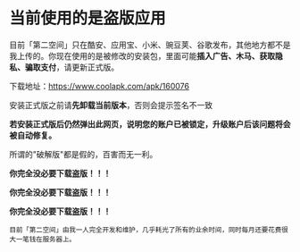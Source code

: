 # 当前使用的是盗版应用
目前「第二空间」只在酷安、应用宝、小米、豌豆荚、谷歌发布，其他地方都不是我上传的。你现在使用的是被修改的安装包，里面可能**插入广告、木马、获取隐私、骗取支付**，请更新正式版。

下载地址：https://www.coolapk.com/apk/160076

安装正式版之前请**先卸载当前版本**，否则会提示签名不一致

**若安装正式版后仍然弹出此网页，说明您的账户已被锁定，升级账户后该问题将会被自动修复。**

所谓的"破解版"都是假的，百害而无一利。

**你完全没必要下载盗版！！！**

**你完全没必要下载盗版！！！**

**你完全没必要下载盗版！！！**

```
目前「第二空间」由我一人完全开发和维护，几乎耗光了所有的业余时间，同时每月还要花费很大一笔钱在服务器上。
```
